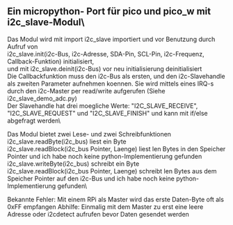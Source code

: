 ## Ein micropython- Port für pico und pico_w mit i2c_slave-Modul\
Das Modul wird mit import i2c_slave importiert und vor Benutzung durch Aufruf von\
i2c_slave.init(i2c-Bus, i2c-Adresse, SDA-Pin, SCL-Pin, i2c-Frequenz, Callback-Funktion) initialisiert,\
und mit i2c_slave.deinit(i2c-Bus) vor neu initialisierung deinitialisiert\
Die Callbackfunktion muss den i2c-Bus als ersten, und den i2c-Slavehandle als zweiten Parameter aufnehmen koennen. Sie wird mittels eines IRQ-s durch den i2c-Master per read/write aufgerufen (Siehe i2c_slave_demo_adc.py)\
Der Slavehandle hat drei moegliche Werte: "I2C_SLAVE_RECEIVE", "I2C_SLAVE_REQUEST" und "I2C_SLAVE_FINISH" und kann mit if/else abgefragt werden\

Das Modul bietet zwei Lese- und zwei Schreibfunktionen\
i2c_slave.readByte(i2c_bus) liest ein Byte\
i2c_slave.readBlock(i2c_bus Pointer, Laenge) liest len Bytes in den Speicher Pointer und ich habe noch keine python-Implementierung gefunden\
i2c_slave.writeByte(i2c_bus) schreibt ein Byte\
i2c_slave.readBlock(i2c_bus Pointer, Laenge) schreibt len Bytes aus dem Speicher Pointer auf den i2c-Bus und ich habe noch keine python-Implementierung gefunden\

Bekannte Fehler:
Mit einem RPi als Master wird das erste Daten-Byte oft als 0xFF empfangen
Abhilfe: Einmalig mit dem Master zu erst eine leere Adresse oder i2cdetect aufrufen bevor Daten gesendet werden
